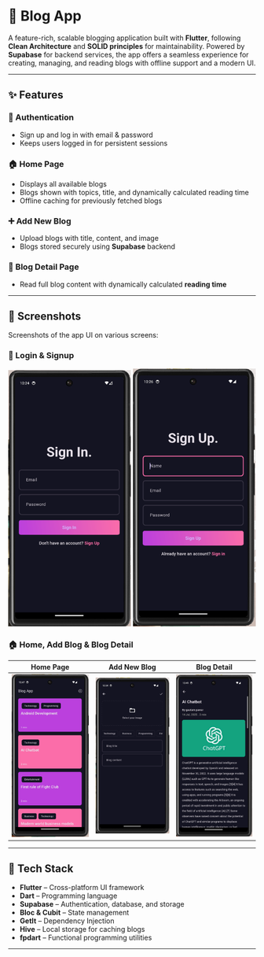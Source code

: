 # 📝 Blog App  
A feature-rich, scalable blogging application built with **Flutter**, following **Clean Architecture** and **SOLID principles** for maintainability. Powered by **Supabase** for backend services, the app offers a seamless experience for creating, managing, and reading blogs with offline support and a modern UI.

---

## ✨ Features  

### 🔐 Authentication  
- Sign up and log in with email & password  
- Keeps users logged in for persistent sessions  

### 🏠 Home Page  
- Displays all available blogs  
- Blogs shown with topics, title, and dynamically calculated reading time  
- Offline caching for previously fetched blogs  

### ➕ Add New Blog  
- Upload blogs with title, content, and image  
- Blogs stored securely using **Supabase** backend  

### 📖 Blog Detail Page  
- Read full blog content with dynamically calculated **reading time**  

---

## 📸 Screenshots  
Screenshots of the app UI on various screens:  

### 🔐 Login & Signup  
<p align="center">
  <img src="assets/screenshots/signin.png" alt="Login" width="250"/>
  <img src="assets/screenshots/signup.png" alt="Signup" width="250"/>
</p>

### 🏠 Home, Add Blog & Blog Detail  
| Home Page | Add New Blog | Blog Detail |
|-----------|--------------|------------|
| ![Home](assets/screenshots/homepage.png) | ![Add Blog](assets/screenshots/addblogpage.png) | ![Blog Detail](assets/screenshots/blogpage.png) |

---

## 🧱 Tech Stack  
- **Flutter** – Cross-platform UI framework  
- **Dart** – Programming language  
- **Supabase** – Authentication, database, and storage  
- **Bloc & Cubit** – State management  
- **GetIt** – Dependency Injection  
- **Hive** – Local storage for caching blogs  
- **fpdart** – Functional programming utilities  

---
